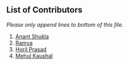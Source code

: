 ## List of Contributors

_Please only append lines to bottom of this file._

1.  [Anant Shukla](https://github.com/iamanantshukla)
2.  [Ramya](https://github.com/ramya-4004)
3. [Horil Prasad](https://github.com/HorilPrasad)
4. [Mehul Kaushal](https://github.com/Destroyer4114)
